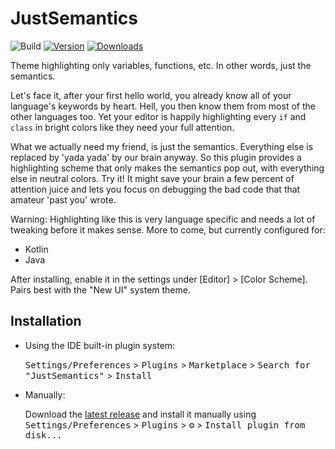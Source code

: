 
# JustSemantics

![Build](https://github.com/leonschreuder/JustSemantics/workflows/Build/badge.svg)
[![Version](https://img.shields.io/jetbrains/plugin/v/24175-justsemantics.svg)](https://plugins.jetbrains.com/plugin/24175-justsemantics)
[![Downloads](https://img.shields.io/jetbrains/plugin/d/24175-justsemantics.svg)](https://plugins.jetbrains.com/plugin/24175-justsemantics)

<!-- Plugin description -->
Theme highlighting only variables, functions, etc. In other words, just the semantics.

Let's face it, after your first hello world, you already know all of your
language's keywords by heart. Hell, you then know them from most of the other
languages too. Yet your editor is happily highlighting every `if` and `class`
in bright colors like they need your full attention.

What we actually need my friend, is just the semantics. Everything else is
replaced by 'yada yada' by our brain anyway. So this plugin provides a
highlighting scheme that only makes the semantics pop out, with everything else
in neutral colors. Try it! It might save your brain a few percent of attention
juice and lets you focus on debugging the bad code that that amateur 'past
you' wrote.

Warning: Highlighting like this is very language specific and needs a lot of
tweaking before it makes sense. More to come, but currently configured for:

- Kotlin
- Java

After installing, enable it in the settings under [Editor] > [Color
Scheme]. Pairs best with the "New UI" system theme.
<!-- Plugin description end -->


## Installation

- Using the IDE built-in plugin system:

  <kbd>Settings/Preferences</kbd> > <kbd>Plugins</kbd> > <kbd>Marketplace</kbd> > <kbd>Search for "JustSemantics"</kbd> >
  <kbd>Install</kbd>

- Manually:

  Download the [latest release](https://github.com/leonschreuder/JustSemantics/releases/latest) and install it manually using
  <kbd>Settings/Preferences</kbd> > <kbd>Plugins</kbd> > <kbd>⚙️</kbd> > <kbd>Install plugin from disk...</kbd>
